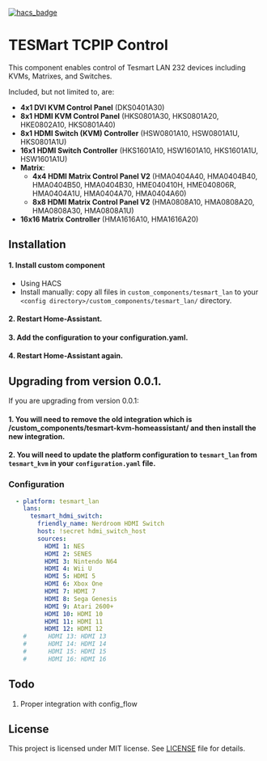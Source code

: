 [![hacs_badge](https://img.shields.io/badge/HACS-Custom-41BDF5.svg?style=for-the-badge)](https://github.com/hacs/integration)

# TESMart TCPIP Control

This component enables control of Tesmart LAN 232 devices including KVMs, Matrixes, and Switches.

Included, but not limited to, are:

- **4x1 DVI KVM Control Panel** (DKS0401A30)
- **8x1 HDMI KVM Control Panel** (HKS0801A30, HKS0801A20, HKE0802A10, HKS0801A40)
- **8x1 HDMI Switch (KVM) Controller** (HSW0801A10, HSW0801A1U, HKS0801A1U)
- **16x1 HDMI Switch Controller** (HKS1601A10, HSW1601A10, HKS1601A1U, HSW1601A1U)
- **Matrix**:
  - **4x4 HDMI Matrix Control Panel V2** (HMA0404A40, HMA0404B40, HMA0404B50, HMA0404B30, HME040410H, HME040806R, HMA0404A1U, HMA0404A70, HMA0404A60)
  - **8x8 HDMI Matrix Control Panel V2** (HMA0808A10, HMA0808A20, HMA0808A30, HMA0808A1U)
- **16x16 Matrix Controller** (HMA1616A10, HMA1616A20)

## Installation

#### 1. Install custom component
 - Using HACS
 - Install manually: copy all files in `custom_components/tesmart_lan` to your `<config directory>/custom_components/tesmart_lan/` directory.

#### 2. Restart Home-Assistant.
#### 3. Add the configuration to your configuration.yaml.
#### 4. Restart Home-Assistant again.

## Upgrading from version 0.0.1.

If you are upgrading from version 0.0.1:
#### 1. You will need to remove the old integration which is /custom_components/tesmart-kvm-homeassistant/ and then install the new integration.
#### 2. You will need to update the platform configuration to `tesmart_lan` from `tesmart_kvm` in your `configuration.yaml` file.

### Configuration

```yaml
  - platform: tesmart_lan
    lans:
      tesmart_hdmi_switch:
        friendly_name: Nerdroom HDMI Switch
        host: !secret hdmi_switch_host
        sources:
          HDMI 1: NES
          HDMI 2: SENES
          HDMI 3: Nintendo N64
          HDMI 4: Wii U
          HDMI 5: HDMI 5
          HDMI 6: Xbox One
          HDMI 7: HDMI 7
          HDMI 8: Sega Genesis
          HDMI 9: Atari 2600+
          HDMI 10: HDMI 10
          HDMI 11: HDMI 11
          HDMI 12: HDMI 12
    #      HDMI 13: HDMI 13
    #      HDMI 14: HDMI 14
    #      HDMI 15: HDMI 15
    #      HDMI 16: HDMI 16

```

## Todo

1. Proper integration with config_flow

## License

This project is licensed under MIT license. See [LICENSE](LICENSE) file for details.
